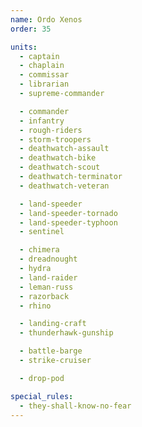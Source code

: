 ```yaml
---
name: Ordo Xenos
order: 35

units:
  - captain
  - chaplain
  - commissar
  - librarian
  - supreme-commander

  - commander
  - infantry
  - rough-riders
  - storm-troopers
  - deathwatch-assault
  - deathwatch-bike
  - deathwatch-scout
  - deathwatch-terminator
  - deathwatch-veteran

  - land-speeder
  - land-speeder-tornado
  - land-speeder-typhoon
  - sentinel

  - chimera
  - dreadnought
  - hydra
  - land-raider
  - leman-russ
  - razorback
  - rhino

  - landing-craft
  - thunderhawk-gunship

  - battle-barge
  - strike-cruiser

  - drop-pod

special_rules:
  - they-shall-know-no-fear
---
```

